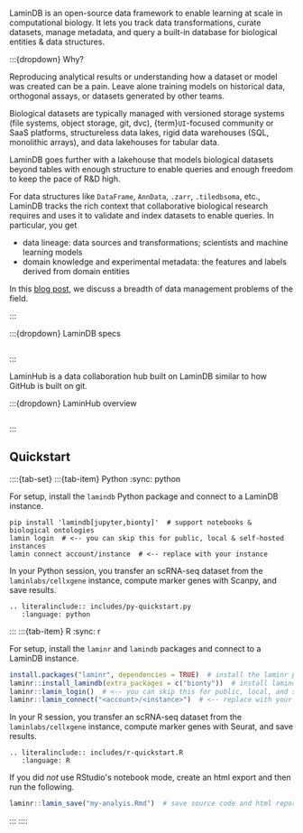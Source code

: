 LaminDB is an open-source data framework to enable learning at scale in computational biology.
It lets you track data transformations, curate datasets, manage metadata, and query a built-in database for biological entities & data structures.

:::{dropdown} Why?

Reproducing analytical results or understanding how a dataset or model was created can be a pain.
Leave alone training models on historical data, orthogonal assays, or datasets generated by other teams.

Biological datasets are typically managed with versioned storage systems (file systems, object storage, git, dvc), {term}`UI`-focused community or SaaS platforms, structureless data lakes, rigid data warehouses (SQL, monolithic arrays), and data lakehouses for tabular data.

LaminDB goes further with a lakehouse that models biological datasets beyond tables with enough structure to enable queries and enough freedom to keep the pace of R&D high.

For data structures like `DataFrame`, `AnnData`, `.zarr`, `.tiledbsoma`, etc., LaminDB tracks the rich context that collaborative biological research requires and uses it to validate and index datasets to enable queries. In particular, you get

- data lineage: data sources and transformations; scientists and machine learning models
- domain knowledge and experimental metadata: the features and labels derived from domain entities

In this [blog post](https://blog.lamin.ai/problems), we discuss a breadth of data management problems of the field.

:::

:::{dropdown} LaminDB specs

```{include} includes/features-lamindb.md

```

:::

LaminHub is a data collaboration hub built on LaminDB similar to how GitHub is built on git.

:::{dropdown} LaminHub overview

```{include} includes/features-laminhub.md

```

:::

## Quickstart

::::{tab-set}
:::{tab-item} Python
:sync: python

For setup, install the `lamindb` Python package and connect to a LaminDB instance.

```shell
pip install 'lamindb[jupyter,bionty]'  # support notebooks & biological ontologies
lamin login  # <-- you can skip this for public, local & self-hosted instances
lamin connect account/instance  # <-- replace with your instance
```

In your Python session, you transfer an scRNA-seq dataset from the `laminlabs/cellxgene` instance, compute marker genes with Scanpy, and save results.

```{eval-rst}
.. literalinclude:: includes/py-quickstart.py
   :language: python
```

:::
:::{tab-item} R
:sync: r

For setup, install the `laminr` and `lamindb` packages and connect to a LaminDB instance.

```R
install.packages("laminr", dependencies = TRUE)  # install the laminr package from CRAN
laminr::install_lamindb(extra_packages = c("bionty"))  # install lamindb & bionty for use via reticulate
laminr::lamin_login()  # <-- you can skip this for public, local, and self-hosted instances
laminr::lamin_connect("<account>/<instance>")  # <-- replace with your instance
```

In your R session, you transfer an scRNA-seq dataset from the `laminlabs/cellxgene` instance, compute marker genes with Seurat, and save results.

```{eval-rst}
.. literalinclude:: includes/r-quickstart.R
   :language: R
```

If you did _not_ use RStudio's notebook mode, create an html export and then run the following.

```R
laminr::lamin_save("my-analyis.Rmd")  # save source code and html report for a `.qmd` or `.Rmd` file
```

:::
::::
